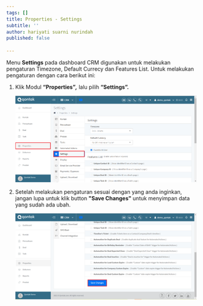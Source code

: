 ```yaml
---
tags: []
title: Properties - Settings
subtitle: ''
author: hariyati suarni nurindah
published: false

---
```

Menu **Settings** pada dashboard CRM digunakan untuk melakukan pengaturan Timezone, Default Currecy dan Features List. Untuk melakukan pengaturan dengan cara berikut ini:

1. Klik Modul **“Properties”_,_** lalu pilih **“Settings”.**

   ![](/uploads/properties-settings.PNG)
2. Setelah melakukan pengaturan sesuai dengan yang anda inginkan, jangan lupa untuk klik button **"Save Changes"** untuk menyimpan data yang sudah ada ubah.

   ![](/uploads/properties-settings1.PNG)